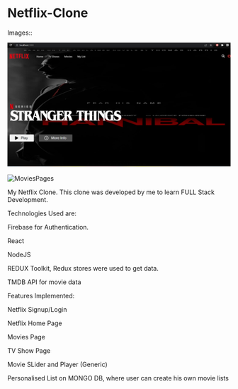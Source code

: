 ﻿# Netflix-Clone

Images::

![image description](Pictures/nf1.png)



![MoviesPages](https://https://github.com/ayaz168/Netflix-Clone/blob/main/Pictures/nf2.png?raw=true)



My Netflix Clone. This clone was developed by me to learn FULL Stack Development.

Technologies Used are:

Firebase for Authentication.

React

NodeJS

REDUX Toolkit, Redux stores were used to get data.

TMDB API for movie data

Features Implemented:

Netflix Signup/Login

Netflix Home Page

Movies Page

TV Show Page

Movie SLider and Player (Generic)

Personalised List on MONGO DB, where user can create his own movie lists


